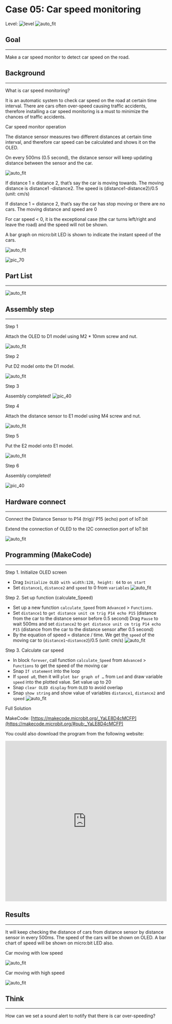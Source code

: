 # Case 05: Car speed monitoring 

Level: ![level](images/level3.png)
![auto_fit](images/Case5/case-05.png)<P>

## Goal
<HR>

Make a car speed monitor to detect car speed on the road.<BR><P>

## Background
<HR>

<span id="subtitle">What is car speed monitoring?</span><P>
It is an automatic system to check car speed on the road at certain time interval. There are cars often over-speed causing traffic accidents, therefore installing a car speed monitoring is a must to minimize the chances of traffic accidents.<BR><P>

<span id="subtitle">Car speed monitor operation</span><P>
The distance sensor measures two different distances at certain time interval, and therefore car speed can be calculated and shows it on the OLED. <BR><P>
On every 500ms (0.5 second), the distance sensor will keep updating distance between the sensor and the car. <BR><P>
![auto_fit](images/Case5/Case5_des1.png)<P>
If distance 1 ≥ distance 2, that’s say the car is moving towards. The moving distance is distance1 -distance2. The speed is (distance1-distance2)/0.5 (unit: cm/s) <BR><P>
If distance 1 = distance 2, that’s say the car has stop moving or there are no cars. The moving distance and speed are 0 <BR><P>
For car speed < 0, it is the exceptional case (the car turns left/right and leave the road) and the speed will not be shown. <BR><P>
A bar graph on micro:bit LED is shown to indicate the instant speed of the cars. <BR><P>
![auto_fit](images/Case5/Case5_des2.png)<P>

![pic_70](images/Case5/Concept-diagram-Case5.png)<P>
## Part List
<HR>

![auto_fit](images/Case5/Case5_parts.png)<P>

## Assembly step
<HR>

<span id="subtitle">Step 1</span><P>
Attach the OLED to D1 model using M2 * 10mm screw and nut.<BR><P>
![auto_fit](images/Case5/Case5_ass1.png)<P>
<span id="subtitle">Step 2</span><P>
Put D2 model onto the D1 model.<BR><P>
![auto_fit](images/Case5/Case5_ass2.png)<P>
<span id="subtitle">Step 3</span><P>
Assembly completed!
![pic_40](images/Case5/Case5_ass3.png)<P>
<span id="subtitle">Step 4</span><P>
Attach the distance sensor to E1 model using M4 screw and nut.<BR><P>
![auto_fit](images/Case5/Case5_ass4.png)<P>
<span id="subtitle">Step 5</span><P>
Put the E2 model onto E1 model.<BR><P>
![auto_fit](images/Case5/Case5_ass5.png)<P>
<span id="subtitle">Step 6</span><P>
Assembly completed!<BR><P>
![pic_40](images/Case5/Case5_ass6.png)<P>

## Hardware connect
<HR>

Connect the Distance Sensor to P14 (trig)/ P15 (echo) port of IoT:bit <BR><P>
Extend the connection of OLED to the I2C connection port of IoT:bit <BR><P>
![auto_fit](images/Case5/Case5_hardware.png)<P>

## Programming (MakeCode)
<HR>

<span id="subtitle">Step 1. Initialize OLED screen</span><P>
* Drag `Initialize OLED with width:128, height: 64` to `on start`
* Set `distance1`, `distance2` and `speed` to 0 from `variables`
![auto_fit](images/Case5/Case5_p1.png)<P>

<span id="subtitle">Step 2. Set up function (calculate_Speed)</span><P>
* Set up a new function `calculate_Speed` from `Advanced` > `Functions`. 
* Set `distance1` to `get distance unit cm trig P14 echo P15` (distance from the car to the distance sensor before 0.5 second)
Drag `Pause` to wait 500ms and set `distance2` to `get distance unit cm trig P14 echo P15` (distance from the car to the distance sensor after 0.5 second)
* By the equation of speed = distance / time. We get the `speed` of the moving car to (`distance1`-`distance2`)/0.5 (unit: cm/s)
![auto_fit](images/Case5/Case5_p2.png)<P>

<span id="subtitle">Step 3. Calculate car speed</span><P>
* In block `forever`, call function `calculate_Speed` from `Advanced` > `Functions` to get the speed of the moving car
* Snap `If statement` into the loop
* If `speed ≥0`, then it will `plot bar graph of …` from `Led` and draw variable `speed` into the plotted value. Set value up to 20 
* Snap `clear OLED display` from `OLED` to avoid overlap
* Snap `show string` and show value of variables `distance1`, `distance2` and `speed`
![auto_fit](images/Case5/Case5_p3.png)<P>


<span id="subtitle">Full Solution<BR><P>
MakeCode: [https://makecode.microbit.org/_YaLE8D4cMCFP](https://makecode.microbit.org/#pub:_YaLE8D4cMCFP)<BR><P>
You could also download the program from the following website:<BR>
<iframe src="https://makecode.microbit.org/#pub:_YaLE8D4cMCFP" width="100%" height="500" frameborder="0"></iframe>


## Results
<HR>

It will keep checking the distance of cars from distance sensor by distance sensor in every 500ms. The speed of the cars will be shown on OLED. A bar chart of speed will be shown on micro:bit LED also.<BR><P>
<span id="subtitle">Car moving with low speed</span><P>
![auto_fit](images/Case5/Case5_result1.gif)<P>
<span id="subtitle">Car moving with high speed</span><P>
![auto_fit](images/Case5/Case5_result2.gif)<P>

## Think
<HR>

How can we set a sound alert to notify that there is car over-speeding?<BR><P>

